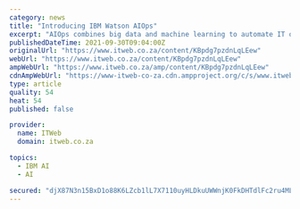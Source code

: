 ```yaml
---
category: news
title: "Introducing IBM Watson AIOps"
excerpt: "AIOps combines big data and machine learning to automate IT operations processes, including event correlation, anomaly detection and causality determination."
publishedDateTime: 2021-09-30T09:04:00Z
originalUrl: "https://www.itweb.co.za/content/KBpdg7pzdnLqLEew"
webUrl: "https://www.itweb.co.za/content/KBpdg7pzdnLqLEew"
ampWebUrl: "https://www.itweb.co.za/amp/content/KBpdg7pzdnLqLEew"
cdnAmpWebUrl: "https://www-itweb-co-za.cdn.ampproject.org/c/s/www.itweb.co.za/amp/content/KBpdg7pzdnLqLEew"
type: article
quality: 54
heat: 54
published: false

provider:
  name: ITWeb
  domain: itweb.co.za

topics:
  - IBM AI
  - AI

secured: "djX87N3n15BxD1o88K6LZcb1lL7X7110uyHLDkuUWWnjK0FkDHTdlFc2ru4MLHx/1iGo2htHlWLNBJZRtXWOc1PT2lVA4TfLOrkkZ4Z+tQGNM/aMUCpnUExFAQT2Kxv07+YqwlM0Hn+nuYY9gJAzVBSFb8ga9pr1uWPGBZ2KE/I+tiqyFPhkrX4lOEeKw/7Cq2i+hnk8nsOrtolS7bJnQf0TBORlja6KKTlJmARMBzYJmQnqZ66DJzg20Rr6dP8Nizktl0vKYmOMshN+gPOF5r24W7sGN3DKFfO6069DuBsUgeGAuEIJlg0PufRmoRqFyw0r7mawcS/nA7gnr3cyRNsjB8CUi0zCedIVQh7XbLo=;Lr8wyKZUde+M2E91NB6Eiw=="
---
```


